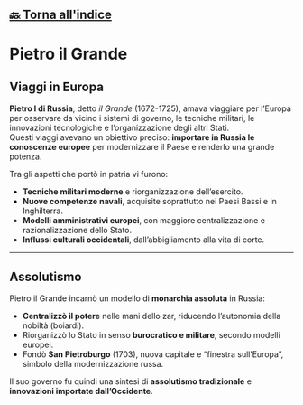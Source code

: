 [🔙 Torna all'indice](../index.md)
---

# Pietro il Grande

## Viaggi in Europa

**Pietro I di Russia**, detto *il Grande* (1672-1725), amava viaggiare per l’Europa per osservare da vicino i sistemi di governo, le tecniche militari, le innovazioni tecnologiche e l’organizzazione degli altri Stati.  
Questi viaggi avevano un obiettivo preciso: **importare in Russia le conoscenze europee** per modernizzare il Paese e renderlo una grande potenza.  

Tra gli aspetti che portò in patria vi furono:
- **Tecniche militari moderne** e riorganizzazione dell’esercito.  
- **Nuove competenze navali**, acquisite soprattutto nei Paesi Bassi e in Inghilterra.  
- **Modelli amministrativi europei**, con maggiore centralizzazione e razionalizzazione dello Stato.  
- **Influssi culturali occidentali**, dall’abbigliamento alla vita di corte.  

---

## Assolutismo

Pietro il Grande incarnò un modello di **monarchia assoluta** in Russia:
- **Centralizzò il potere** nelle mani dello zar, riducendo l’autonomia della nobiltà (boiardi).  
- Riorganizzò lo Stato in senso **burocratico e militare**, secondo modelli europei.  
- Fondò **San Pietroburgo** (1703), nuova capitale e “finestra sull’Europa”, simbolo della modernizzazione russa.  

Il suo governo fu quindi una sintesi di **assolutismo tradizionale** e **innovazioni importate dall’Occidente**.  
